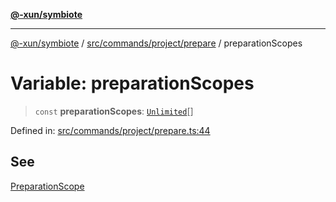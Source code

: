 [**@-xun/symbiote**](../../../../../README.md)

***

[@-xun/symbiote](../../../../../README.md) / [src/commands/project/prepare](../README.md) / preparationScopes

# Variable: preparationScopes

> `const` **preparationScopes**: [`Unlimited`](../../../../configure/enumerations/UnlimitedGlobalScope.md#unlimited)[]

Defined in: [src/commands/project/prepare.ts:44](https://github.com/Xunnamius/symbiote/blob/d690f89078e542b7ce30292e44cc1a492eab16bd/src/commands/project/prepare.ts#L44)

## See

[PreparationScope](../../../../configure/enumerations/UnlimitedGlobalScope.md)
